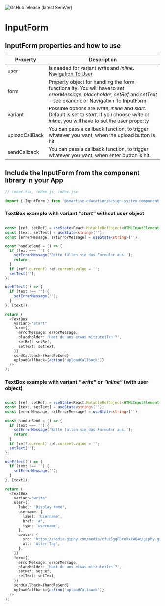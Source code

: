 ![GitHub release (latest SemVer)](https://img.shields.io/github/v/release/smartive-education/design-system-component-library-yeahyeahyeah)
# InputForm
## InputForm properties and how to use
| Property|Description|
|-|-|
|user|Is needed for variant *write* and *inline*. [Navigation To User](./?path=/docs/user-user--user-story)|
|form|Property object for handling the form functionality. You will have to set *errorMessage*, *placeholder*, *setRef* and *setText* - see example or [Navigation To InputForm](./?path=/docs/form-input--form-input-story)|
|variant|Possible options are *write*, *inline* and *start*. Default is set to *start*. If you choose *write* or *inline*, you will have to set the user property|
|uploadCallBack|You can pass a callback function, to trigger whatever you want, when the upload button is hit.|
|sendCallback|You can pass a callback function, to trigger whatever you want, when enter button is hit.|

## Include the InputForm from the component library in your App

```js
// index.tsx, index.js, index.jsx

import { InputForm } from '@smartive-education/design-system-component-library-yeahyeahyeah';
```

### TextBox example with variant *"start"* without user object

```typescript

const [ref, setRef] = useState<React.MutableRefObject<HTMLInputElement | HTMLTextAreaElement | null> | null>(null);
const [text, setText] = useState<string>('');
const [errorMessage, setErrorMessage] = useState<string>('');

const handleSend = () => {
  if (text === '') {
    setErrorMessage('Bitte füllen sie das Formular aus.');
    return;
  }
  if (ref?.current) ref.current.value = '';
  setText('');
};

useEffect(() => {
  if (text !== '') {
    setErrorMessage('');
  }
}, [text]);

return (
  <TextBox
    variant="start"
    form={{
      errorMessage: errorMessage,
      placeholder: 'Hast du uns etwas mitzuteilen ?',
      setRef: setRef,
      setText: setText,
    }}
    sendCallback={handleSend}
    uploadCallback={action('uploadCallback')}
  />
);

```

### TextBox example with variant *"write"* or *"inline"* (with user object)

```typescript

const [ref, setRef] = useState<React.MutableRefObject<HTMLInputElement | HTMLTextAreaElement | null> | null>(null);
const [text, setText] = useState<string>('');
const [errorMessage, setErrorMessage] = useState<string>('');

const handleSend = () => {
  if (text === '') {
    setErrorMessage('Bitte füllen sie das Formular aus.');
    return;
  }
  if (ref?.current) ref.current.value = '';
  setText('');
};

useEffect(() => {
  if (text !== '') {
    setErrorMessage('');
  }
}, [text]);

return (
  <TextBox
    variant="write"
    user={{
      label: 'Display Name',
      username: {
        label: 'Username',
        href: '#',
        type: 'username',
      },
      avatar: {
        src: 'https://media.giphy.com/media/cfuL5gqFDreXxkWQ4o/giphy.gif',
        alt: 'Alter Tag',
      },
    }}
    form={{
      errorMessage: errorMessage,
      placeholder: 'Hast du uns etwas mitzuteilen ?',
      setRef: setRef,
      setText: setText,
    }}
    sendCallback={handleSend}
    uploadCallback={action('uploadCallback')}
  />
);

```
